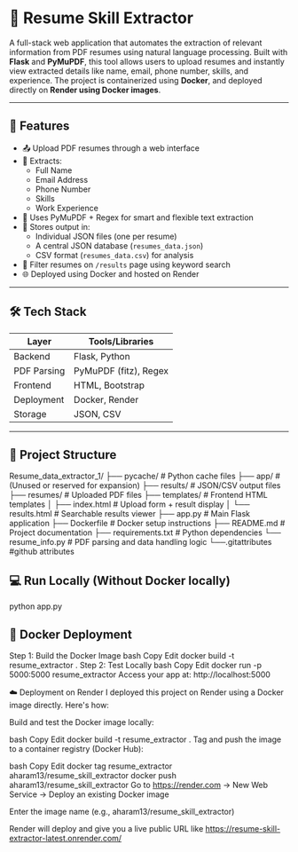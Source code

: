 # 📄 Resume Skill Extractor

A full-stack web application that automates the extraction of relevant information from PDF resumes using natural language processing. Built with **Flask** and **PyMuPDF**, this tool allows users to upload resumes and instantly view extracted details like name, email, phone number, skills, and experience. The project is containerized using **Docker**, and deployed directly on **Render using Docker images**.

---

## 🚀 Features

- 📤 Upload PDF resumes through a web interface
- 📌 Extracts:
  - Full Name
  - Email Address
  - Phone Number
  - Skills
  - Work Experience
- 🧠 Uses PyMuPDF + Regex for smart and flexible text extraction
- 💾 Stores output in:
  - Individual JSON files (one per resume)
  - A central JSON database (`resumes_data.json`)
  - CSV format (`resumes_data.csv`) for analysis
- 🔎 Filter resumes on `/results` page using keyword search
- 🌐 Deployed using Docker and hosted on Render
---

## 🛠️ Tech Stack

| Layer        | Tools/Libraries         |
|--------------|--------------------------|
| Backend      | Flask, Python            |
| PDF Parsing  | PyMuPDF (fitz), Regex   |
| Frontend     | HTML, Bootstrap          |
| Deployment   | Docker, Render           |
| Storage      | JSON, CSV                |

---

## 📁 Project Structure

Resume_data_extractor_1/
├── pycache/ # Python cache files
├── app/ # (Unused or reserved for expansion)
├── results/ # JSON/CSV output files
├── resumes/ # Uploaded PDF files
├── templates/ # Frontend HTML templates
│ ├── index.html # Upload form + result display
│ └── results.html # Searchable results viewer
├── app.py # Main Flask application
├── Dockerfile # Docker setup instructions
├── README.md # Project documentation
├── requirements.txt # Python dependencies
└── resume_info.py # PDF parsing and data handling logic
└──.gitattributes #github attributes

## 💻 Run Locally (Without Docker locally)

python app.py

## 🐳 Docker Deployment
Step 1: Build the Docker Image
bash
Copy
Edit
docker build -t resume_extractor .
Step 2: Test Locally
bash
Copy
Edit
docker run -p 5000:5000 resume_extractor
Access your app at: http://localhost:5000



☁️ Deployment on Render
I deployed this project on Render using a Docker image directly. Here's how:

Build and test the Docker image locally:

bash
Copy
Edit
docker build -t resume_extractor .
Tag and push the image to a container registry (Docker Hub):

bash
Copy
Edit
docker tag resume_extractor aharam13/resume_skill_extractor
docker push aharam13/resume_skill_extractor
Go to https://render.com → New Web Service → Deploy an existing Docker image

Enter the image name (e.g., aharam13/resume_skill_extractor)

Render will deploy and give you a live public URL like https://resume-skill-extractor-latest.onrender.com/
